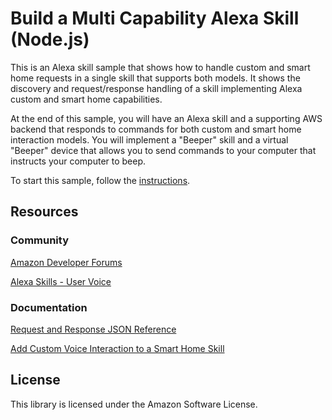 # Build a Multi Capability Alexa Skill (Node.js)

This is an Alexa skill sample that shows how to handle custom and smart home requests in a single skill that supports both models. It shows the discovery and request/response handling of a skill implementing Alexa custom and smart home capabilities.

At the end of this sample, you will have an Alexa skill and a supporting AWS backend that responds to commands for both custom and smart home interaction models. You will implement a "Beeper" skill and a virtual "Beeper" device that allows you to send commands to your computer that instructs your computer to beep.

To start this sample, follow the [instructions](./instructions/README.md).

## Resources

### Community
[Amazon Developer Forums](https://forums.developer.amazon.com/spaces/165/index.html)

[Alexa Skills - User Voice](https://alexa.uservoice.com)

### Documentation
[Request and Response JSON Reference](https://developer.amazon.com/docs/custom-skills/request-and-response-json-reference.html)

[Add Custom Voice Interaction to a Smart Home Skill](https://developer.amazon.com/docs/smarthome/add-custom-voice-interaction-to-a-smart-home-skill.html)

## License

This library is licensed under the Amazon Software License.
